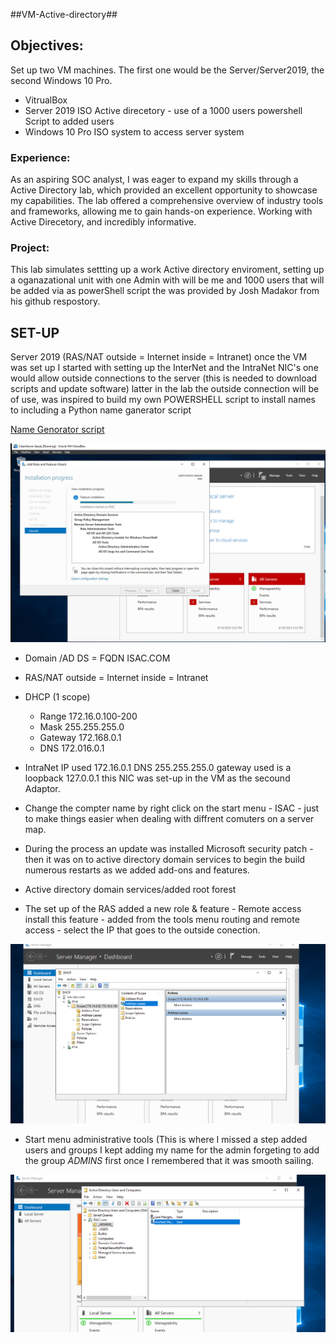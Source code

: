 ##VM-Active-directory##
<h2>Objectives:</h2>

Set up two VM machines. The first one would be the Server/Server2019, the second Windows 10 Pro.

* VitrualBox
*	Server 2019 ISO Active direcetory - use of a 1000 users powershell Script to added users   
*	Windows 10 Pro ISO system to access server system

<h3>Experience:</h3>
As an aspiring SOC analyst, I was eager to expand my skills through a Active Directory lab, which provided an excellent opportunity to showcase my capabilities. The lab offered a comprehensive overview of industry tools and frameworks, allowing me to gain hands-on experience. Working with Active Direcetory, and incredibly informative.

<h3>Project:</h3>

This lab simulates settting up a work Active directory enviroment, setting up a oganazational unit with one Admin with will be me and 1000 users that will be added via as powerShell script the was provided by Josh Madakor from his github respostory. 

<h2>SET-UP</h2>
Server 2019 (RAS/NAT outside = Internet inside = Intranet) once the VM was set up I started with setting up the InterNet and the IntraNet NIC's one would allow outside connections to the server (this is needed to download scripts and update software) latter in the lab the outside connection will be of use, was inspired to build my own POWERSHELL script to install names to  including a Python name ganerator script 

[Name Genorator script](https://github.com/MMacgregor3m/CyberScripts/blob/main/namegen.py)


![active directory](ADinstall.PNG)

* Domain /AD DS = FQDN ISAC.COM
* RAS/NAT outside = Internet inside = Intranet
* DHCP (1 scope)
  * Range 172.16.0.100-200
  * Mask 255.255.255.0
  * Gateway 172.168.0.1
  * DNS 172.016.0.1

* IntraNet IP used 172.16.0.1 DNS 255.255.255.0  gateway used is a loopback 127.0.0.1 this NIC was set-up in the VM as the secound Adaptor.
* Change the compter name by right click on the start menu - ISAC - just to make things easier when dealing with diffrent comuters on a server map.
* During the process an update was installed Microsoft security patch - then it was on to active directory domain services to begin the build numerous restarts as we added add-ons and features.
* Active directory domain services/added root forest
* The set up of the RAS added a new role & feature - Remote access install this feature - added from the tools menu routing and remote access - select the IP that goes to the outside conection. 

![DHCP](Images/DHCP.PNG)

* Start menu administrative tools (This is where I missed a step added users and groups I kept adding my name for the admin forgeting to add the group _ADMINS_ first once I remembered that it was smooth sailing.
 

![My Image](Images/Admins.PNG)


